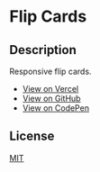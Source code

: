 # Flip Cards

## Description

Responsive flip cards.

- [View on Vercel](https://flip-cards-dz.vercel.app/)
- [View on GitHub](https://github.com/DanialZahid/flip-cards/)
- [View on CodePen](https://codepen.io/danialzahid/pen/YzVGKaQ/)

## License

[MIT](LICENSE)
